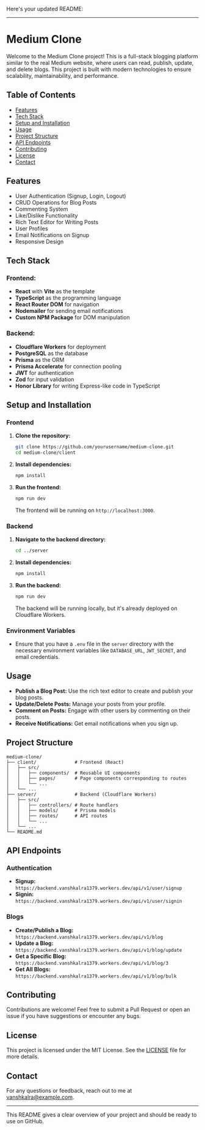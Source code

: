Here's your updated README:

---

# Medium Clone

Welcome to the Medium Clone project! This is a full-stack blogging platform similar to the real Medium website, where users can read, publish, update, and delete blogs. This project is built with modern technologies to ensure scalability, maintainability, and performance.

## Table of Contents

- [Features](#features)
- [Tech Stack](#tech-stack)
- [Setup and Installation](#setup-and-installation)
- [Usage](#usage)
- [Project Structure](#project-structure)
- [API Endpoints](#api-endpoints)
- [Contributing](#contributing)
- [License](#license)
- [Contact](#contact)

## Features

- User Authentication (Signup, Login, Logout)
- CRUD Operations for Blog Posts
- Commenting System
- Like/Dislike Functionality
- Rich Text Editor for Writing Posts
- User Profiles
- Email Notifications on Signup
- Responsive Design

## Tech Stack

### Frontend:
- **React** with **Vite** as the template
- **TypeScript** as the programming language
- **React Router DOM** for navigation
- **Nodemailer** for sending email notifications
- **Custom NPM Package** for DOM manipulation

### Backend:
- **Cloudflare Workers** for deployment
- **PostgreSQL** as the database
- **Prisma** as the ORM
- **Prisma Accelerate** for connection pooling
- **JWT** for authentication
- **Zod** for input validation
- **Honor Library** for writing Express-like code in TypeScript

## Setup and Installation

### Frontend

1. **Clone the repository:**
   ```bash
   git clone https://github.com/yourusername/medium-clone.git
   cd medium-clone/client
   ```

2. **Install dependencies:**
   ```bash
   npm install
   ```

3. **Run the frontend:**
   ```bash
   npm run dev
   ```

   The frontend will be running on `http://localhost:3000`.

### Backend

1. **Navigate to the backend directory:**
   ```bash
   cd ../server
   ```

2. **Install dependencies:**
   ```bash
   npm install
   ```

3. **Run the backend:**
   ```bash
   npm run dev
   ```

   The backend will be running locally, but it's already deployed on Cloudflare Workers.

### Environment Variables

- Ensure that you have a `.env` file in the `server` directory with the necessary environment variables like `DATABASE_URL`, `JWT_SECRET`, and email credentials.

## Usage

- **Publish a Blog Post:** Use the rich text editor to create and publish your blog posts.
- **Update/Delete Posts:** Manage your posts from your profile.
- **Comment on Posts:** Engage with other users by commenting on their posts.
- **Receive Notifications:** Get email notifications when you sign up.

## Project Structure

```plaintext
medium-clone/
├── client/              # Frontend (React)
│   ├── src/
│   │   ├── components/  # Reusable UI components
│   │   ├── pages/       # Page components corresponding to routes
│   │   └── ...
│   └── ...
├── server/              # Backend (Cloudflare Workers)
│   ├── src/
│   │   ├── controllers/ # Route handlers
│   │   ├── models/      # Prisma models
│   │   ├── routes/      # API routes
│   │   └── ...
│   └── ...
└── README.md
```

## API Endpoints

### Authentication
- **Signup:** `https://backend.vanshkalra1379.workers.dev/api/v1/user/signup`
- **Signin:** `https://backend.vanshkalra1379.workers.dev/api/v1/user/signin`

### Blogs
- **Create/Publish a Blog:** `https://backend.vanshkalra1379.workers.dev/api/v1/blog`
- **Update a Blog:** `https://backend.vanshkalra1379.workers.dev/api/v1/blog/update`
- **Get a Specific Blog:** `https://backend.vanshkalra1379.workers.dev/api/v1/blog/3`
- **Get All Blogs:** `https://backend.vanshkalra1379.workers.dev/api/v1/blog/bulk`

## Contributing

Contributions are welcome! Feel free to submit a Pull Request or open an issue if you have suggestions or encounter any bugs.

## License

This project is licensed under the MIT License. See the [LICENSE](LICENSE) file for more details.

## Contact

For any questions or feedback, reach out to me at [vanshkalra@example.com](mailto:vanshkalra@example.com).

---

This README gives a clear overview of your project and should be ready to use on GitHub.